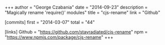 +++
author = "George Czabania"
date = "2014-09-23"
description = "Magically rename 'require()' modules"
title = "cjs-rename"
link = "Github"

[commits]
  first = "2014-03-07"
  total = "44"

[links]
  Github = "https://github.com/stayradiated/cjs-rename"
  npm = "https://www.npmjs.com/package/cjs-rename"
+++

